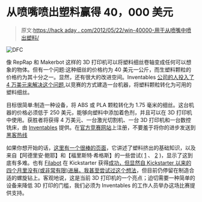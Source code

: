 # 从喷嘴喷出塑料赢得 40，000 美元

> 原文:[https://hack aday . com/2012/05/22/win-40000-用于从喷嘴中喷出塑料/](https://hackaday.com/2012/05/22/win-40000-for-squirting-plastic-out-of-a-nozzle/)

![](../Images/365390f84548a0cd077026c76f051607.png "DFC")

像 RepRap 和 Makerbot 这样的 3D 打印机可以将塑料细丝卷轴变成任何可以想象的物体。但有一个问题:这种细丝的价格约为 40 美元一公斤，而生塑料颗粒的价格约为其十分之一。显然，还有很大的改进空间。Inventables [公司的人投入了 4 万美元来解决这个问题](http://inventables.blogspot.com/2012/05/40k-desktop-factory-competition-to-make.html),以竞赛的方式建造一台机器，将塑料颗粒转化为可用的塑料细丝。

目标很简单:制造一种设备，将 ABS 或 PLA 颗粒转化为 1.75 毫米的细丝。这台机器的价格必须低于 250 美元，能够向塑料中添加着色剂，并且可以在 3D 打印机中使用。获胜者将获得 4 万美元、一台激光切割机、一台 3D 打印机和一台数控铣床，由 [Inventables](https://www.inventables.com/) 提供。在[官方竞赛网站](http://desktopfactory2012.istart.org/)上注册，不要羞于将你的进步发送到[黑客热线](http://hackaday.com/contact-hack-a-day/)

如果你想开始的话，[这里有一个很棒的页面](http://plastics.turkavkaz.ru/equipment/extruder/)，它讲述了塑料挤出的基础知识，以及来自【阿德里安·鲍耶】和【福里斯特·希格斯】的一些尝试( [1](http://reprap.org/wiki/GranuleExtruder) 、 [2](http://blog.reprap.org/2006/02/initial-experiments-on-filament.html) )，显示了这到底有多难。也有 [Filabot](http://filabot.com/reclaimer.php) 在 Kickstarter 获得[成功，但显然自 Kickstarter 以来的四个月里没有(或非常有限)进展。我甚至](http://www.kickstarter.com/projects/rocknail/filabot-plastic-filament-maker)[尝试过这个想法](http://brianbenchoff.wordpress.com/2012/04/21/reprap-filament-home-extruder/)，但目前仍停留在制造合适的螺旋钻上。客观地说，这是当前 3D 打印机的一个亮点；迫切需要一种简单的设备来降低 3D 打印的门槛，我们必须为 Inventables 的工作人员举办这场比赛提供支持。